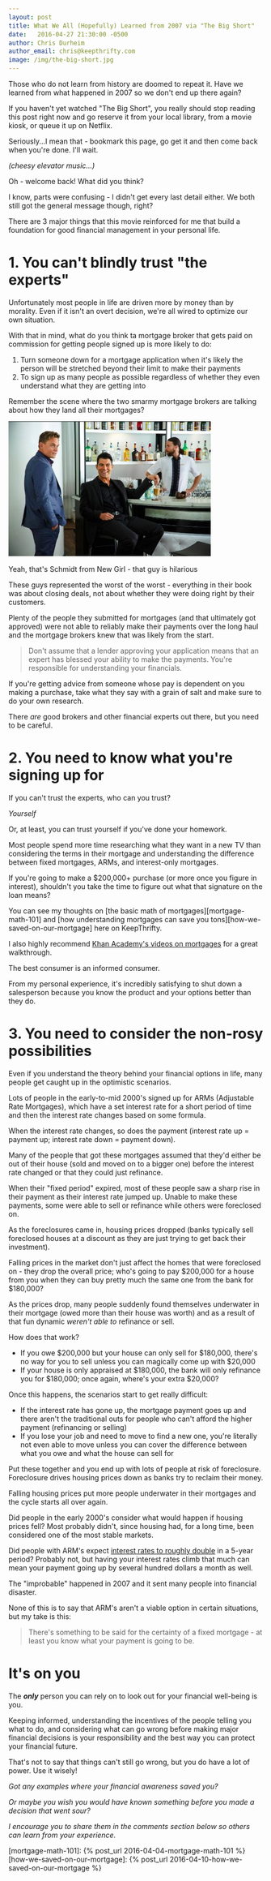 ```yaml
---
layout: post
title: What We All (Hopefully) Learned from 2007 via "The Big Short"
date:   2016-04-27 21:30:00 -0500
author: Chris Durheim
author_email: chris@keepthrifty.com
image: /img/the-big-short.jpg
---
```


Those who do not learn from history are doomed to repeat it. Have we learned from what happened in 2007 so we don't end up there again?

If you haven't yet watched "The Big Short", you really should stop reading this post right now and go reserve it from your local library, from a movie kiosk, or queue it up on Netflix.

Seriously...I mean that - bookmark this page, go get it and then come back when you're done.  I'll wait.

_(cheesy elevator music...)_

Oh - welcome back! What did you think?

I know, parts were confusing - I didn't get every last detail either. We both still got the general message though, right?

There are 3 major things that this movie reinforced for me that build a foundation for good financial management in your personal life.

# 1. You can't blindly trust "the experts" #

Unfortunately most people in life are driven more by money than by morality. Even if it isn't an overt decision, we're all wired to optimize our own situation.

With that in mind, what do you think ta mortgage broker that gets paid on commission for getting people signed up is more likely to do:

1. Turn someone down for a mortgage application when it's likely the person will be stretched beyond their limit to make their payments
2. To sign up as many people as possible regardless of whether they even understand what they are getting into

Remember the scene where the two smarmy mortgage brokers are talking about how they land all their mortgages?

![Still image from the movie of two mortgage brokers in a bar][schmidt-picture]

<div class="image-caption">Yeah, that's Schmidt from New Girl - that guy is hilarious</div>

These guys represented the worst of the worst - everything in their book was about closing deals, not about whether they were doing right by their customers.

Plenty of the people they submitted for mortgages (and that ultimately got approved) were not able to reliably make their payments over the long haul and the mortgage brokers knew that was likely from the start.

> Don't assume that a lender approving your application means that an expert has blessed your ability to make the payments. You're responsible for understanding your financials.

If you're getting advice from someone whose pay is dependent on you making a purchase, take what they say with a grain of salt and make sure to do your own research.

There _are_ good brokers and other financial experts out there, but you need to be careful.

# 2. You need to know what you're signing up for #

If you can't trust the experts, who can you trust?

_Yourself_

Or, at least, you can trust yourself if you've done your homework.

Most people spend more time researching what they want in a new TV than considering the terms in their mortgage and understanding the difference between fixed mortgages, ARMs, and interest-only mortgages.

If you're going to make a $200,000+ purchase (or more once you figure in interest), shouldn't you take the time to figure out what that signature on the loan means?

You can see my thoughts on [the basic math of mortgages][mortgage-math-101] and [how understanding mortgages can save you tons][how-we-saved-on-our-mortgage] here on KeepThrifty.

I also highly recommend [Khan Academy's videos on mortgages][khan-academy-mortgages] for a great walkthrough.

The best consumer is an informed consumer.

From my personal experience, it's incredibly satisfying to shut down a salesperson because you know the product and your options better than they do.

# 3. You need to consider the non-rosy possibilities #

Even if you understand the theory behind your financial options in life, many people get caught up in the optimistic scenarios.

Lots of people in the early-to-mid 2000's signed up for ARMs (Adjustable Rate Mortgages), which have a set interest rate for a short period of time and then the interest rate changes based on some formula.

When the interest rate changes, so does the payment (interest rate up = payment up; interest rate down = payment down).

Many of the people that got these mortgages assumed that they'd either be out of their house (sold and moved on to a bigger one) before the interest rate changed or that they could just refinance.

When their "fixed period" expired, most of these people saw a sharp rise in their payment as their interest rate jumped up. Unable to make these payments, some were able to sell or refinance while others were foreclosed on.

As the foreclosures came in, housing prices dropped (banks typically sell foreclosed houses at a discount as they are just trying to get back their investment).

Falling prices in the market don't just affect the homes that were foreclosed on - they drop the overall price; who's going to pay $200,000 for a house from you when they can buy pretty much the same one from the bank for $180,000?

As the prices drop, many people suddenly found themselves underwater in their mortgage (owed more than their house was worth) and as a result of that fun dynamic _weren't able to_ refinance or sell.

How does that work?

- If you owe $200,000 but your house can only sell for $180,000, there's no way for you to sell unless you can magically come up with $20,000
- If your house is only appraised at $180,000, the bank will only refinance you for $180,000; once again, where's your extra $20,000?

Once this happens, the scenarios start to get really difficult:

- If the interest rate has gone up, the mortgage payment goes up and there aren't the traditional outs for people who can't afford the higher payment (refinancing or selling)
- If you lose your job and need to move to find a new one, you're literally not even able to move unless you can cover the difference between what you owe and what the house can sell for

Put these together and you end up with lots of people at risk of foreclosure. Foreclosure drives housing prices down as banks try to reclaim their money.

Falling housing prices put more people underwater in their mortgages and the cycle starts all over again.

Did people in the early 2000's consider what would happen if housing prices fell? Most probably didn't, since housing had, for a long time, been considered one of the most stable markets.

Did people with ARM's expect [interest rates to roughly double][bankrate-rates] in a 5-year period? Probably not, but having your interest rates climb that much can mean your payment going up by several hundred dollars a month as well.

The "improbable" happened in 2007 and it sent many people into financial disaster.

None of this is to say that ARM's aren't a viable option in certain situations, but my take is this:

> There's something to be said for the certainty of a fixed mortgage - at least you know what your payment is going to be.

# It's on you #

The ___only___ person you can rely on to look out for your financial well-being is you.

Keeping informed, understanding the incentives of the people telling you what to do, and considering what can go wrong before making major financial decisions is your responsibility and the best way you can protect your financial future.

That's not to say that things can't still go wrong, but you do have a lot of power. Use it wisely!

_Got any examples where your financial awareness saved you?_

_Or maybe you wish you would have known something before you made a decision that went sour?_

_I encourage you to share them in the comments section below so others can learn from your experience._

[mortgage-math-101]: {% post_url 2016-04-04-mortgage-math-101 %}
[how-we-saved-on-our-mortgage]: {% post_url 2016-04-10-how-we-saved-on-our-mortgage %}

[khan-academy-mortgages]: https://www.khanacademy.org/economics-finance-domain/core-finance/housing/mortgages-tutorial
[bankrate-rates]: http://www.bankrate.com/finance/mortgage-rates-history-0112.aspx

[schmidt-picture]: /img/the-big-short-schmidt.jpg
